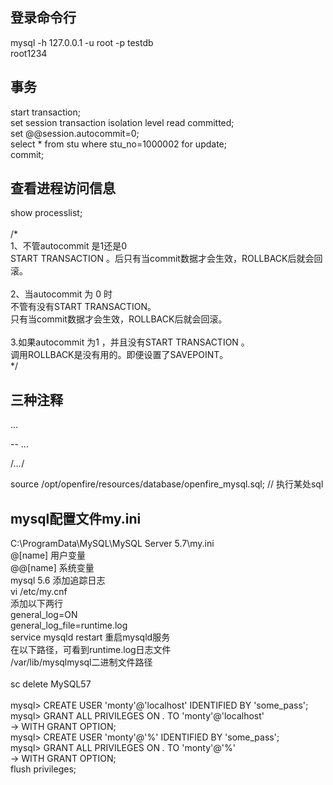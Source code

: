 ## 登录命令行
mysql -h 127.0.0.1 -u root -p testdb<br>
root1234<br>

## 事务
start transaction;<br>
set session transaction isolation level read committed;<br>
set @@session.autocommit=0;<br>
select * from stu where stu_no=1000002 for update;<br>
commit;<br>

## 查看进程访问信息
show processlist;<br>
<br>
/*<br>
   1、不管autocommit 是1还是0 <br>
   START TRANSACTION 。后只有当commit数据才会生效，ROLLBACK后就会回滚。<br>
<br>
   2、当autocommit 为 0 时<br>
   不管有没有START TRANSACTION。<br>
   只有当commit数据才会生效，ROLLBACK后就会回滚。<br>
<br>
   3.如果autocommit 为1 ，并且没有START TRANSACTION 。<br>
   调用ROLLBACK是没有用的。即便设置了SAVEPOINT。<br>
   */<br>

## 三种注释
...

-- ...

/*...*/

source /opt/openfire/resources/database/openfire_mysql.sql;	// 执行某处sql


## mysql配置文件my.ini
C:\ProgramData\MySQL\MySQL Server 5.7\my.ini<br>
@[name]				用户变量<br>
@@[name]			系统变量<br>
mysql 5.6 添加追踪日志<br>
vi /etc/my.cnf<br>
添加以下两行<br>
general_log=ON<br>
general_log_file=runtime.log<br>
service mysqld restart			重启mysqld服务<br>
在以下路径，可看到runtime.log日志文件<br>
/var/lib/mysqlmysql二进制文件路径<br>
<br>
sc delete MySQL57<br>
<br>
mysql> CREATE USER 'monty'@'localhost' IDENTIFIED BY 'some_pass';<br>
mysql> GRANT ALL PRIVILEGES ON *.* TO 'monty'@'localhost'<br>
-> WITH GRANT OPTION;<br>
mysql> CREATE USER 'monty'@'%' IDENTIFIED BY 'some_pass';<br>
mysql> GRANT ALL PRIVILEGES ON *.* TO 'monty'@'%'<br>
-> WITH GRANT OPTION;<br>
flush privileges;<br>
